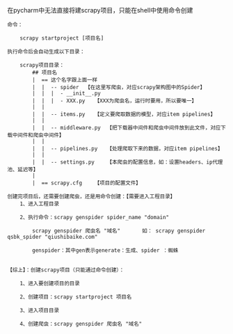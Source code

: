 ﻿

在pycharm中无法直接将建scrapy项目，只能在shell中使用命令创建

    命令：

        scrapy startproject [项目名]

    执行命令后会自动生成以下目录：

        scrapy项目目录：
            ## 项目名
            |  == 这个名字跟上面一样
            |  |  -- spider  【在这里写爬虫，对应scrapy架构图中的Spider】
            |  |  |  - __init__.py
            |  |  |  - XXX.py   【XXX为爬虫名，运行时要用，所以要唯一】
            |  |
            |  |  -- items.py   【定义要爬取数据的模型，对应item pipelines】
            |  |
            |  |  -- middleware.py  【把下载器中间件和爬虫中间件放到此文件，对应下载中间件和爬虫中间件】
            |  |
            |  |  -- pipelines.py   【处理爬取下来的数据，对应item pipelines】
            |  |
            |  |  -- settings.py    【本爬虫的配置信息，如：设置headers、ip代理池、延迟等】
            |
            |  == scrapy.cfg    【项目的配置文件】

    创建完项目后，还需要创建爬虫，还是用命令创建：【需要进入工程目录】
        1、进入工程目录

        2、执行命令：scrapy genspider spider_name "domain"

            scrapy genspider 爬虫名 "域名"       如： scrapy genspider qsbk_spider "qiushibaike.com"

            genspider：其中gen表示generate：生成、spider ：蜘蛛


    【综上】：创建scrapy项目（只能通过命令创建）：

        1、进入要创建项目的目录

        2、创建项目：scrapy startproject 项目名

        3、进入项目目录

        4、创建爬虫：scrapy genspider 爬虫名 "域名"
